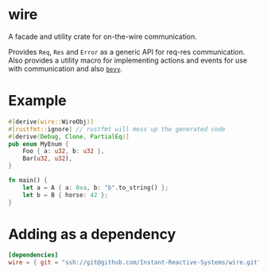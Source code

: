 # wire
A facade and utility crate for on-the-wire communication.

Provides `Req`, `Res` and `Error` as a generic API for req-res communication.
Also provides a utility macro for implementing actions and events for use with communication and also [`bevy`].

# Example
```rust
#[derive(wire::WireObj)]
#[rustfmt::ignore] // rustfmt will mess up the generated code
#[derive(Debug, Clone, PartialEq)]
pub enum MyEnum {
    Foo { a: u32, b: u32 },
    Bar(u32, u32),
}

fn main() {
    let a = A { a: 0xa, b: "b".to_string() };
    let b = B { horse: 42 };
}
```

[`bevy`]: https://bevyengine.org

# Adding as a dependency

```toml
[dependencies]
wire = { git = "ssh://git@github.com/Instant-Reactive-Systems/wire.git" }
```
